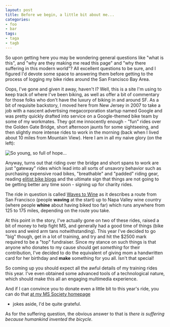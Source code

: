 ```yaml
---
layout: post
title: Before we begin, a little bit about me...
categories: 
- foo
- bar
tags: 
- taga
- tagb
---
```

[arne]: img/2010-04-19-arne.jpg  "So young, so full of hope..."


So upon getting here you may be wondering general questions like "what is 
this", and "why are they making me read this page" and "why there suffering in 
this modern world"?  All excellent questions to be sure, and I figured I'd 
devote some space to answering them before getting to the process of logging
my bike rides around the San Francisco Bay Area.

Oops, I've gone and given it away, haven't I?  Well, this is a site I'm using
to keep track of where I've been biking, as well as offer a bit of commentary
for those folks who don't have the luxury of biking in and around SF.  As a
bit of requisite backstory, I moved here from New Jersey in 2007 to take a job
with a nascent advertising megacorporation startup named Google and was pretty
quickly drafted into service on a Google-themed bike team by some of my 
workmates.  They got me innocently enough - "fun" rides over the Golden Gate
Bridge, short afternoon jaunts for some sightseeing, and then slightly more
intense rides to work in the morning (back when I lived about 10 miles from
Mountain View).  Here I am in all my naive glory (on the left):

![So young, so full of hope...][arne]

Anyway, turns out that riding over the bridge and short spans to work are just
"gateway" rides which lead into all sorts of unsavory behavior such as 
purchasing expensive road bikes, "breathable" and "padded" riding gear, 
reading [elitist bike blogs](http://bikesnobnyc.blogspot.com/) and the ultimate
sign that things are not going to be getting better any time soon - signing up
for charity rides.

The ride in question is called [Waves to Wine](http://bikecan.nationalmssociety.org/site/PageServer?pagename=BIKE_CAN_homepage)
as it describes a route from San Francisco (people **waving** at the start) up
to Napa Valley wine country (where people **whine** about having biked too far)
which runs anywhere from 125 to 175 miles, depending on the route you take.

At this point in the story, I've actually gone on two of these rides, raised
a bit of money to help fight MS, and generally had a good time of things (bike
sores and weird arm tans notwithstanding).  This year I've decided to go "big"
though, get in a lot of training, and try and hit the $2500 mark required to 
be a "top" fundraiser.  Since my stance on such things is that anyone who 
donates to my cause should get *something* for their contribution, I've decided
to do the equivalent of giving mom a handwritten card for her birthday and 
**make** something for you all.  Isn't that special!

So coming up you should expect all the awful details of my training rides this
year.  I've even obtained some advanced tools of a technological nature, which 
should make this all an engaging multimedia experience.

And if I can convince you to donate even a little bit to this year's ride, you
can do that [at my MS Society homepage](http://main.nationalmssociety.org/goto/kurrik)
- jokes aside, I'd be quite grateful.

As for the suffering question, the obvious answer to that is *there is suffering
because humankind invented the bicycle*.